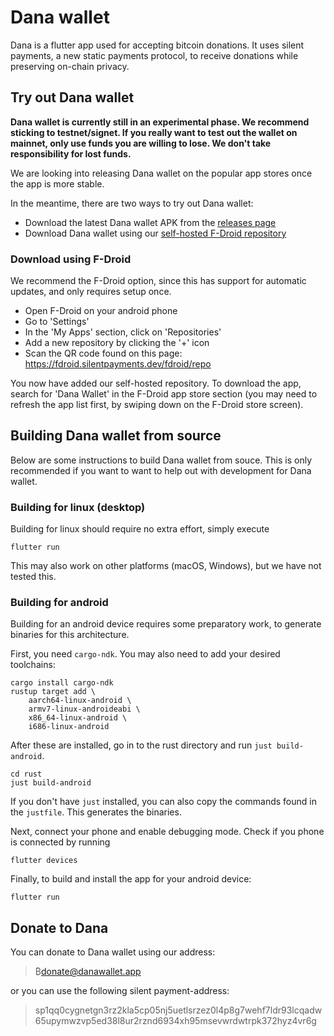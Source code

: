 # Dana wallet

Dana is a flutter app used for accepting bitcoin donations. It uses silent payments, a new static payments protocol, to receive donations while preserving on-chain privacy.

## Try out Dana wallet

**Dana wallet is currently still in an experimental phase. We recommend sticking to testnet/signet. If you really want to test out the wallet on mainnet, only use funds you are willing to lose. We don't take responsibility for lost funds.**

We are looking into releasing Dana wallet on the popular app stores once the app is more stable.

In the meantime, there are two ways to try out Dana wallet:

- Download the latest Dana wallet APK from the [releases page](https://github.com/cygnet3/danawallet/releases)
- Download Dana wallet using our [self-hosted F-Droid repository](https://fdroid.silentpayments.dev/fdroid/repo)

### Download using F-Droid

We recommend the F-Droid option, since this has support for automatic updates, and only requires setup once.

- Open F-Droid on your android phone
- Go to 'Settings'
- In the 'My Apps' section, click on 'Repositories'
- Add a new repository by clicking the '+' icon
- Scan the QR code found on this page: https://fdroid.silentpayments.dev/fdroid/repo

You now have added our self-hosted repository. To download the app, search for 'Dana Wallet' in the F-Droid app store section (you may need to refresh the app list first, by swiping down on the F-Droid store screen).

## Building Dana wallet from source

Below are some instructions to build Dana wallet from souce. This is only recommended if you want to want to help out with development for Dana wallet.

### Building for linux (desktop)

Building for linux should require no extra effort, simply execute

```
flutter run
```

This may also work on other platforms (macOS, Windows), but we have not tested this.

### Building for android

Building for an android device requires some preparatory work, to generate binaries for this architecture.

First, you need `cargo-ndk`. You may also need to add your desired toolchains:

```
cargo install cargo-ndk
rustup target add \
    aarch64-linux-android \
    armv7-linux-androideabi \
    x86_64-linux-android \
    i686-linux-android
```

After these are installed, go in to the rust directory and run `just build-android`.

```
cd rust
just build-android
```

If you don't have `just` installed, you can also copy the commands found in the `justfile`.
This generates the binaries.

Next, connect your phone and enable debugging mode.
Check if you phone is connected by running

```
flutter devices
```

Finally, to build and install the app for your android device:

```
flutter run
```

## Donate to Dana

You can donate to Dana wallet using our address:

> ₿donate@danawallet.app

or you can use the following silent payment-address:

> sp1qq0cygnetgn3rz2kla5cp05nj5uetlsrzez0l4p8g7wehf7ldr93lcqadw65upymwzvp5ed38l8ur2rznd6934xh95msevwrdwtrpk372hyz4vr6g